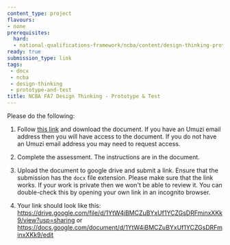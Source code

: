 ```yaml
---
content_type: project
flavours:
- none
prerequisites:
  hard:
  - national-qualifications-framework/ncba/content/design-thinking-prototype-and-test
ready: true
submission_type: link
tags: 
 - docx
 - ncba
 - design-thinking
 - prototype-and-test
title: NCBA FA7 Design Thinking - Prototype & Test
---
```


Please do the following:

1. Follow [this link](https://docs.google.com/document/d/1tNLtvDQdA065MZbjrcxfOyBkXaW11NK_/edit?usp=share_link&ouid=106698657596806218419&rtpof=true&sd=true) and download the document. If you have an Umuzi email address then you will have access to the document. If you do not have an Umuzi email address you may need to request access.

2. Complete the assessment. The instructions are in the document. 
   
3. Upload the document to google drive and submit a link. Ensure that the submission has the `docx` file extension. Please make sure that the link works. If your work is private then we won't be able to review it. You can double-check this by opening your own link in an incognito browser.  

4. Your link should look like this:
https://drive.google.com/file/d/1YtW4iBMCZuBYxUf1YCZGsDRFminxXKk9/view?usp=sharing or https://docs.google.com/document/d/1YtW4iBMCZuBYxUf1YCZGsDRFminxXKk9/edit